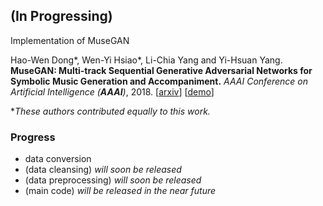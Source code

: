 ## (In Progressing)

Implementation of MuseGAN

Hao-Wen Dong\*, Wen-Yi Hsiao\*, Li-Chia Yang and Yi-Hsuan Yang.
**MuseGAN: Multi-track Sequential Generative Adversarial Networks for Symbolic Music Generation and Accompaniment.**
*AAAI Conference on Artificial Intelligence (**AAAI**)*, 2018.
[[arxiv](http://arxiv.org/abs/1709.06298)] [[demo](https://salu133445.github.io/musegan/)]

\**These authors contributed equally to this work.*

### Progress

- data conversion
- (data cleansing)  *will soon be released*
- (data preprocessing)  *will soon be released*
- (main code)  *will be released in the near future*
